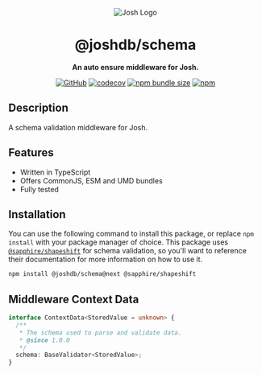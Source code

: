 <div align="center">

![Josh Logo](https://evie.codes/josh-light.png)

# @joshdb/schema

**An auto ensure middleware for Josh.**

[![GitHub](https://img.shields.io/github/license/josh-development/middlewares)](https://github.com/josh-development/middlewares/blob/main/LICENSE.md)
[![codecov](https://codecov.io/gh/josh-development/middlewares/branch/main/graph/badge.svg?token=JnJcjxqT3k)](https://codecov.io/gh/josh-development/middlewares)
[![npm bundle size](https://img.shields.io/bundlephobia/min/@joshdb/schema?logo=webpack&style=flat-square)](https://bundlephobia.com/result?p=@joshdb/schema)
[![npm](https://img.shields.io/npm/v/@joshdb/schema?color=crimson&logo=npm&style=flat-square)](https://www.npmjs.com/package/@joshdb/schema)

</div>

## Description

A schema validation middleware for Josh.

## Features

- Written in TypeScript
- Offers CommonJS, ESM and UMD bundles
- Fully tested

## Installation

You can use the following command to install this package, or replace `npm install` with your package manager of choice. This package uses [`@sapphire/shapeshift`](https://www.npmjs.com/package/@sapphire/shapeshift) for schema validation, so you'll want to reference their documentation for more information on how to use it.

```sh
npm install @joshdb/schema@next @sapphire/shapeshift
```

## Middleware Context Data

```typescript
interface ContextData<StoredValue = unknown> {
  /**
   * The schema used to parse and validate data.
   * @since 1.0.0
   */
  schema: BaseValidator<StoredValue>;
}
```
